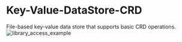 # Key-Value-DataStore-CRD

File-based key-value data store that supports basic CRD operations.
![library_access_example](https://user-images.githubusercontent.com/39646018/103230969-afc9f800-495c-11eb-9e93-95b5769c13a7.png)
